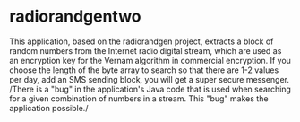 # radiorandgentwo
This application, based on the radiorandgen project, extracts a block of random numbers from the Internet radio digital stream, which are used as an encryption key for the Vernam algorithm in commercial encryption.
If you choose the length of the byte array to search so that there are 1-2 values per day, add an SMS sending block, you will get a super secure messenger.
/There is a "bug" in the application's Java code that is used when searching for a given combination of numbers in a stream. This "bug" makes the application possible./
